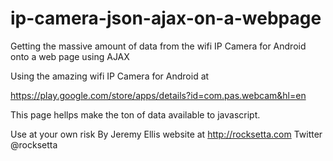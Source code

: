 # ip-camera-json-ajax-on-a-webpage
Getting the massive amount of data from the wifi IP Camera for Android onto a web page using AJAX


Using the amazing wifi IP Camera for Android at 

https://play.google.com/store/apps/details?id=com.pas.webcam&hl=en

This page hellps make the ton of data available to javascript.





Use at your own risk
By Jeremy Ellis
website at   http://rocksetta.com
Twitter @rocksetta

